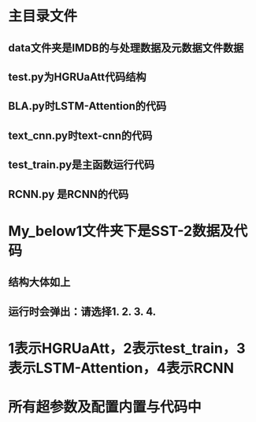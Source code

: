 # 主目录文件
## data文件夹是IMDB的与处理数据及元数据文件数据
## test.py为HGRUaAtt代码结构
## BLA.py时LSTM-Attention的代码
## text_cnn.py时text-cnn的代码
## test_train.py是主函数运行代码
## RCNN.py 是RCNN的代码
# My_below1文件夹下是SST-2数据及代码
## 结构大体如上
## 运行时会弹出：请选择1. 2. 3. 4.
# 1表示HGRUaAtt，2表示test_train，3表示LSTM-Attention，4表示RCNN
# 所有超参数及配置内置与代码中
